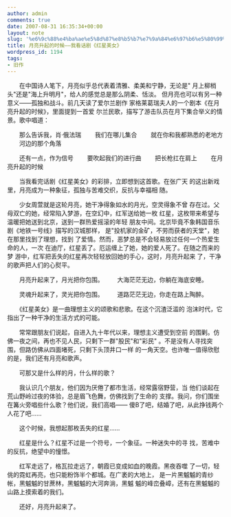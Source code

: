 ```yaml
---
author: admin
comments: true
date: 2007-08-31 16:35:34+00:00
layout: note
slug: '%e6%9c%88%e4%ba%ae%e5%8d%87%e8%b5%b7%e7%9a%84%e6%97%b6%e5%80%99%e2%80%95%e2%80%95%e6%88%91%e7%9c%8b%e8%af%9d%e5%89%a7%e3%80%8a%e7%ba%a2%e6%98%9f%e7%be%8e%e5%a5%b3%e3%80%8b'
title: 月亮升起的时候――我看话剧《红星美女》
wordpress_id: 1194
tags:
- 旧作
---
```


　　在中国诗人笔下，月亮似乎总代表着清雅、柔美和宁静，无论是"
月上柳梢头"还是"海上升明月"，给人的感觉总是那么阴柔、恬淡。
但月亮也可以有另一种意义――孤独和战斗。前几天读了爱尔兰剧作
家格莱葛瑞夫人的一个剧本《在月亮升起的时候》，里面提到一首爱
尔兰民歌，描写了游击队员在月下集合举义的情景。歌中唱道：

　　那么告诉我，肖·俄法瑞
　　我们在哪儿集合
　　就在你和我都熟悉的老地方
　　河边的那个角落

　　还有一点，作为信号
　　要吹起我们的进行曲
　　把长枪扛在肩上
　　在月亮升起的时候

　　当我看完话剧《红星美女》的彩排，立即想到这首歌。在张广天
的这出新戏里，月亮成为一种象征，孤独与苦难交织，反抗与幸福相
随。

　　少女周萱就是这轮月亮，她干净得象如水的月光，空灵得象不曾
存在过。父母双亡的她，经常陷入梦游，在空幻中，红军送给她一枚
红星，这枚带来希望与温暖把她送到北京，送到一群热爱摇滚的年轻
朋友中间。北京毕竟不象韩国音乐剧《地铁一号线》描写的汉城那样，
是"投机家的金矿，不劳而获者的天堂"，她在那里找到了理想，找到
了爱情。然而，恶梦总是不会轻易放过任何一个热爱生命的人，一次
在迪厅，红星丢了。厄运缠上了她，她的爱人死了。在随之而来的梦
游中，红军把丢失的红星再次轻轻放回她的手心，这时，月亮升起来
了，干净的歌声把人们的心熨平。

　　月亮升起来了，月光把你包围。
　　大海茫茫无边，你躺在海底安睡。

　　灵魂升起来了，灵光把你包围。
　　道路茫茫无边，你走在路上陶醉。

　　《红星美女》是一曲理想主义的颂歌和悲歌。在这个沉渣泛滥的
泡沫时代，它指出了一种干净的生活方式的可能。

　　常常跟朋友们说起，自进入九十年代以来，理想主义遭受到空前
的围剿。仿佛一夜之间，再也不见人民，只剩下一群"股民"和"彩民"
。不是没有人寻找突围，但路仿佛从四面堵死，只剩下头顶井口一样
的一角天空。也许唯一值得欣慰的是，我们还有月亮和歌声。

　　可那又是什么样的月，什么样的歌？

　　我认识几个朋友，他们因为厌倦了都市生活，经常露宿野营，当
他们谈起在荒山野岭过夜的体验，总是眉飞色舞，仿佛找到了生命的
支撑。我问，你们围坐在篝火旁唱些什么歌？他们说，我们高唱――
傻B了吧，结婚了吧，从此挣钱两个人花了吧……

　　这个时候，我想起那枚丢失的红星……

　　红星是什么？红星不过是一个符号，一个象征。一种迷失中的寻
找，苦难中的反抗，绝望中的憧憬。

　　红军走远了，格瓦拉走远了，朝霞已变成如血的晚霞。黑夜吞噬
了一切，轻佻的霓虹再亮，也只能粉饰半个都城。在广袤的大地上，
是一片黑魆魆的青纱帐，黑魆魆的甘蔗林，黑魆魆的大河奔淌，黑魆
魆的峰峦叠嶂，还有在黑魆魆的山路上摸索着的我们。

　　还好，月亮升起来了。 

